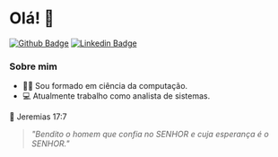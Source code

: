 # Olá! 👋 

[![Github Badge](https://img.shields.io/badge/-Github-000?style=flat-square&logo=Github&logoColor=white&link=https://github.com/maurofigueiredo)](https://github.com/maurofigueiredo)
[![Linkedin Badge](https://img.shields.io/badge/-LinkedIn-blue?style=flat-square&logo=Linkedin&logoColor=white&link=https://www.linkedin.com/in/dev-maurofigueiredo//)](https://www.linkedin.com/in/dev-maurofigueiredo/)

### Sobre mim

- :man_student: Sou formado em ciência da computação.  
- :computer: Atualmente trabalho como analista de sistemas.
 
:raised_hands: Jeremias 17:7
> *"Bendito o homem que confia no SENHOR e cuja esperança é o SENHOR."* 



